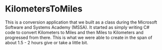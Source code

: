 # KilometersToMiles
 
This is a conversion application that we built as a class during the Microsoft Software and Systems Academy (MSSA). It started as simply writing C# code to convert Kilometers to Miles and then Miles to Kilometers and progressed from there. This is what we were able to create in the span of about 1.5 - 2 hours give or take a little bit.
